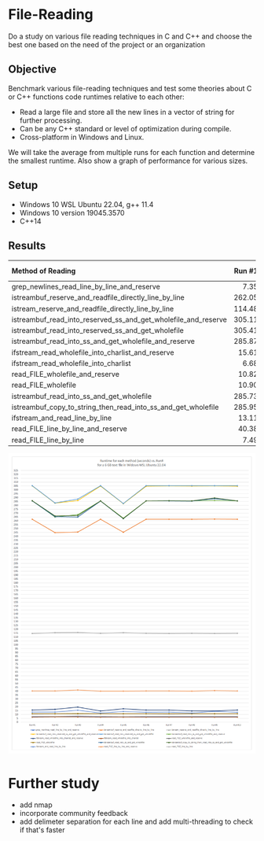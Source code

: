 # File-Reading

Do a study on various file reading techniques in C and C++ and choose the best one based on the need of the project or an organization

## Objective

Benchmark various file-reading techniques and test some theories about C or C++ functions code runtimes relative to each other:

* Read a large file and store all the new lines in a vector of string for further processing.
* Can be any C++ standard or level of optimization during compile.
* Cross-platform in Windows and Linux.

We will take the average from multiple runs for each function and determine the smallest runtime. Also show a graph of performance for various sizes.

## Setup
* Windows 10 WSL Ubuntu 22.04, g++ 11.4
* Windows 10 version 19045.3570
* C++14 

## Results

| Method of Reading  | Run #1  | Run #2  | Run #3  | Run #4  | Run #5  | Run #6  | Run #7  | Run #8  | Run #9  | Run #10 |
| :---         |          ---: |          ---: |          ---: |          ---: |          ---: |          ---: |          ---: |          ---: |          ---: |          ---: |
| grep_newlines_read_line_by_line_and_reserve  | 7.35 | 7.44 | 7.47 | 7.37 | 7.48 | 7.39 | 7.35 | 7.37 | 7.40 | 7.39 |
| istreambuf_reserve_and_readfile_directly_line_by_line  | 262.05 | 244.67 | 245.46 | 262.08 | 245.31 | 261.94 | 262.05 | 262.08 | 262.29 | 261.94 |
| istream_reserve_and_readfile_directly_line_by_line  | 114.48 | 115.50 | 115.79 | 114.86 | 115.53 | 114.72 | 114.48 | 114.86 | 114.66 | 114.72 |
| istreambuf_read_into_reserved_ss_and_get_wholefile_and_reserve  | 305.11 | 282.87 | 286.13 | 304.79 | 282.17 | 304.64 | 305.11 | 304.79 | 305.00 | 304.64 |
| istreambuf_read_into_reserved_ss_and_get_wholefile  | 305.41 | 283.20 | 288.21 | 305.39 | 282.33 | 305.23 | 305.41 | 305.39 | 305.45 | 305.23 |
| istreambuf_read_into_ss_and_get_wholefile_and_reserve  | 285.87 | 264.86 | 268.04 | 285.73 | 263.54 | 285.68 | 285.87 | 285.73 | 286.11 | 285.68 |
| ifstream_read_wholefile_into_charlist_and_reserve  | 15.61 | 16.73 | 19.42 | 14.45 | 17.40 | 15.71 | 15.61 | 14.45 | 14.61 | 15.71 |
| ifstream_read_wholefile_into_charlist  | 6.68 | 6.81 | 6.80 | 6.72 | 6.71 | 6.72 | 6.68 | 6.72 | 6.73 | 6.72 |
| read_FILE_wholefile_and_reserve  | 10.82 | 11.01 | 11.03 | 10.85 | 10.83 | 10.84 | 10.82 | 10.85 | 10.87 | 10.84 |
| read_FILE_wholefile  | 10.90 | 11.00 | 11.10 | 10.86 | 10.96 | 10.81 | 10.90 | 10.86 | 10.85 | 10.81 |
| istreambuf_read_into_ss_and_get_wholefile  | 285.73 | 265.45 | 264.96 | 285.47 | 262.72 | 285.64 | 285.73 | 285.47 | 288.55 | 285.64 |
| istreambuf_copy_to_string_then_read_into_ss_and_get_wholefile  | 285.95 | 266.24 | 266.76 | 285.72 | 262.94 | 285.71 | 285.95 | 285.72 | 289.50 | 285.71 |
| ifstream_and_read_line_by_line  | 13.11 | 13.04 | 15.58 | 11.97 | 13.78 | 12.85 | 13.11 | 11.97 | 14.02 | 12.85 |
| read_FILE_line_by_line_and_reserve  | 40.38 | 40.38 | 41.50 | 40.16 | 40.21 | 40.30 | 40.38 | 40.16 | 40.72 | 40.30 |
| read_FILE_line_by_line  | 7.49 | 7.65 | 8.15 | 7.48 | 7.59 | 7.50 | 7.49 | 7.48 | 7.65 | 7.50 |

<p align="center">
  <img src="results/graph.png">
</p>

# Further study
* add nmap
* incorporate community feedback
* add delimeter separation for each line and add multi-threading to check if that's faster
